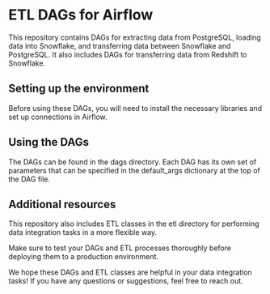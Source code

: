 # ETL DAGs for Airflow
This repository contains DAGs for extracting data from PostgreSQL, loading data into Snowflake, and transferring data between Snowflake and PostgreSQL. It also includes DAGs for transferring data from Redshift to Snowflake.

## Setting up the environment
Before using these DAGs, you will need to install the necessary libraries and set up connections in Airflow.

## Using the DAGs
The DAGs can be found in the dags directory. Each DAG has its own set of parameters that can be specified in the default_args dictionary at the top of the DAG file.

## Additional resources
This repository also includes ETL classes in the etl directory for performing data integration tasks in a more flexible way.

Make sure to test your DAGs and ETL processes thoroughly before deploying them to a production environment.

We hope these DAGs and ETL classes are helpful in your data integration tasks! If you have any questions or suggestions, feel free to reach out.
